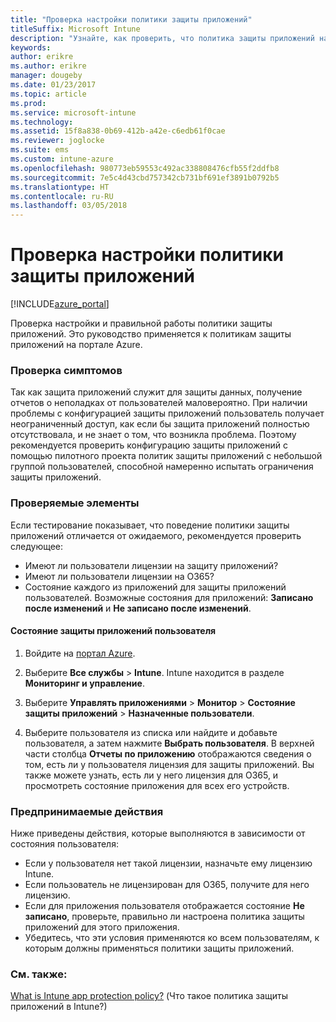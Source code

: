 ```yaml
---
title: "Проверка настройки политики защиты приложений"
titleSuffix: Microsoft Intune
description: "Узнайте, как проверить, что политика защиты приложений настроена и работает правильно."
keywords: 
author: erikre
ms.author: erikre
manager: dougeby
ms.date: 01/23/2017
ms.topic: article
ms.prod: 
ms.service: microsoft-intune
ms.technology: 
ms.assetid: 15f8a838-0b69-412b-a42e-c6edb61f0cae
ms.reviewer: joglocke
ms.suite: ems
ms.custom: intune-azure
ms.openlocfilehash: 980773eb59553c492ac338808476cfb55f2ddfb8
ms.sourcegitcommit: 7e5c4d43cbd757342cb731bf691ef3891b0792b5
ms.translationtype: HT
ms.contentlocale: ru-RU
ms.lasthandoff: 03/05/2018
---
```

# <a name="how-to-validate-your-app-protection-policy-setup"></a>Проверка настройки политики защиты приложений

[!INCLUDE[azure_portal](./includes/azure_portal.md)]


Проверка настройки и правильной работы политики защиты приложений. Это руководство применяется к политикам защиты приложений на портале Azure.

### <a name="checking-for-symptoms"></a>Проверка симптомов
Так как защита приложений служит для защиты данных, получение отчетов о неполадках от пользователей маловероятно. При наличии проблемы с конфигурацией защиты приложений пользователь получает неограниченный доступ, как если бы защита приложений полностью отсутствовала, и не знает о том, что возникла проблема. Поэтому рекомендуется проверить конфигурацию защиты приложений с помощью пилотного проекта политик защиты приложений с небольшой группой пользователей, способной намеренно испытать ограничения защиты приложений.


### <a name="what-to-check"></a>Проверяемые элементы

Если тестирование показывает, что поведение политики защиты приложений отличается от ожидаемого, рекомендуется проверить следующее:

- Имеют ли пользователи лицензии на защиту приложений?
- Имеют ли пользователи лицензии на O365?
- Состояние каждого из приложений для защиты приложений пользователей. Возможные состояния для приложений: **Записано после изменений** и **Не записано после изменений**.

#### <a name="user-app-protection-status"></a>Состояние защиты приложений пользователя
1. Войдите на [портал Azure](https://portal.azure.com).
2. Выберите **Все службы** > **Intune**. Intune находится в разделе **Мониторинг и управление**.
1. Выберите **Управлять приложениями** > **Монитор** >  **Состояние защиты приложений** > **Назначенные пользователи**.

2. Выберите пользователя из списка или найдите и добавьте пользователя, а затем нажмите **Выбрать пользователя**. В верхней части столбца **Отчеты по приложению** отображаются сведения о том, есть ли у пользователя лицензия для защиты приложений. Вы также можете узнать, есть ли у него лицензия для O365, и просмотреть состояние приложения для всех его устройств.



### <a name="what-to-do"></a>Предпринимаемые действия
Ниже приведены действия, которые выполняются в зависимости от состояния пользователя:

- Если у пользователя нет такой лицензии, назначьте ему лицензию Intune.
- Если пользователь не лицензирован для O365, получите для него лицензию.
- Если для приложения пользователя отображается состояние **Не записано**, проверьте, правильно ли настроена политика защиты приложений для этого приложения.
- Убедитесь, что эти условия применяются ко всем пользователям, к которым должны применяться политики защиты приложений.

### <a name="see-also"></a>См. также:

[What is Intune app protection policy?](app-protection-policies.md) (Что такое политика защиты приложений в Intune?)
